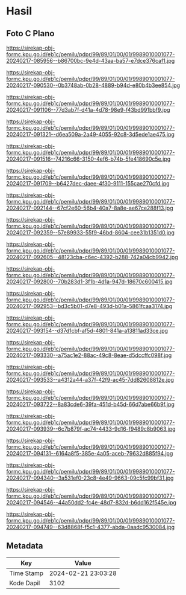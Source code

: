 # Hasil

## Foto C Plano

https://sirekap-obj-formc.kpu.go.id/eb1c/pemilu/pdpr/99/89/01/00/01/9989010001077-20240217-085956--b86700bc-9e4d-43aa-ba57-e7dce376caf1.jpg

https://sirekap-obj-formc.kpu.go.id/eb1c/pemilu/pdpr/99/89/01/00/01/9989010001077-20240217-090530--0b3748ab-0b28-4889-b94d-e80b4b3ee854.jpg

https://sirekap-obj-formc.kpu.go.id/eb1c/pemilu/pdpr/99/89/01/00/01/9989010001077-20240217-091106--77d3ab7f-d41a-4d78-98e9-f43bd991bbf9.jpg

https://sirekap-obj-formc.kpu.go.id/eb1c/pemilu/pdpr/99/89/01/00/01/9989010001077-20240217-091321--d6ea509a-2a49-4055-92c8-3d5ede1ae475.jpg

https://sirekap-obj-formc.kpu.go.id/eb1c/pemilu/pdpr/99/89/01/00/01/9989010001077-20240217-091516--74216c66-3150-4ef6-b74b-5fe418690c5e.jpg

https://sirekap-obj-formc.kpu.go.id/eb1c/pemilu/pdpr/99/89/01/00/01/9989010001077-20240217-091709--b6427dec-daee-4f30-9111-155cae270cfd.jpg

https://sirekap-obj-formc.kpu.go.id/eb1c/pemilu/pdpr/99/89/01/00/01/9989010001077-20240217-092144--67cf2e60-56b4-40a7-8a8e-ae67ce288f13.jpg

https://sirekap-obj-formc.kpu.go.id/eb1c/pemilu/pdpr/99/89/01/00/01/9989010001077-20240217-092359--57e89933-55f9-46bd-8604-cee31b1351d0.jpg

https://sirekap-obj-formc.kpu.go.id/eb1c/pemilu/pdpr/99/89/01/00/01/9989010001077-20240217-092605--48123cba-c6ec-4392-b288-742a04cb9942.jpg

https://sirekap-obj-formc.kpu.go.id/eb1c/pemilu/pdpr/99/89/01/00/01/9989010001077-20240217-092800--70b283d1-3f1b-4d1a-947d-18670c600415.jpg

https://sirekap-obj-formc.kpu.go.id/eb1c/pemilu/pdpr/99/89/01/00/01/9989010001077-20240217-092953--bd3c5b01-d7e8-493d-b01a-5861fcaa3174.jpg

https://sirekap-obj-formc.kpu.go.id/eb1c/pemilu/pdpr/99/89/01/00/01/9989010001077-20240217-093154--d37d1cbf-af5d-4801-841a-a13811ad33ce.jpg

https://sirekap-obj-formc.kpu.go.id/eb1c/pemilu/pdpr/99/89/01/00/01/9989010001077-20240217-093330--a75ac1e2-88ac-49c8-8eae-d5dccffc098f.jpg

https://sirekap-obj-formc.kpu.go.id/eb1c/pemilu/pdpr/99/89/01/00/01/9989010001077-20240217-093533--a4312a44-a37f-42f9-ac45-7dd82608812e.jpg

https://sirekap-obj-formc.kpu.go.id/eb1c/pemilu/pdpr/99/89/01/00/01/9989010001077-20240217-093722--8a83cde6-39fa-451d-b45d-66d7abe66b9f.jpg

https://sirekap-obj-formc.kpu.go.id/eb1c/pemilu/pdpr/99/89/01/00/01/9989010001077-20240217-093939--6c7b879f-ac74-4433-9d16-f9489c8b9063.jpg

https://sirekap-obj-formc.kpu.go.id/eb1c/pemilu/pdpr/99/89/01/00/01/9989010001077-20240217-094131--6164a8f5-385e-4a05-aceb-79632d885f94.jpg

https://sirekap-obj-formc.kpu.go.id/eb1c/pemilu/pdpr/99/89/01/00/01/9989010001077-20240217-094340--3a531ef0-23c8-4e49-9663-09c5fc99bf31.jpg

https://sirekap-obj-formc.kpu.go.id/eb1c/pemilu/pdpr/99/89/01/00/01/9989010001077-20240217-094546--44a50dd2-fc4e-48d7-832d-b6dd162f545e.jpg

https://sirekap-obj-formc.kpu.go.id/eb1c/pemilu/pdpr/99/89/01/00/01/9989010001077-20240217-094749--63d8868f-f5c1-4377-abda-0aadc9530084.jpg


## Metadata

| Key        | Value               |
| ---------- | ------------------- |
| Time Stamp | 2024-02-21 23:03:28 |
| Kode Dapil | 3102                |



